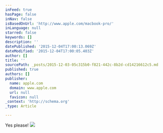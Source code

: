 ```yaml
---
inFeed: true
hasPage: false
inNav: false
isBasedOnUrl: 'http://www.apple.com/macbook-pro/'
inLanguage: null
starred: false
keywords: []
description: ''
datePublished: '2015-12-04T17:00:13.069Z'
dateModified: '2015-12-04T17:00:05.403Z'
author: []
title: ''
sourcePath: _posts/2015-12-03-05c315b0-f821-442c-8b2d-cd14216612c5.md
published: true
authors: []
publisher:
  name: apple.com
  domain: www.apple.com
  url: null
  favicon: null
_context: 'http://schema.org'
_type: Article

---
```

Yes please!
![](http://images.apple.com/macbook-pro/images/overview_hero.jpg)